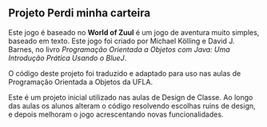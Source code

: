 ## Projeto Perdi minha carteira

Este jogo é baseado no **World of Zuul** é um jogo de aventura muito simples, baseado em texto.
Este jogo foi criado por Michael Kölling e David J. Barnes, no livro *Programação Orientada a Objetos com Java: Uma Introdução Prática Usando o BlueJ*.

O código deste projeto foi traduzido e adaptado para uso nas aulas de Programação Orientada a Objetos da UFLA.

Este é um projeto inicial utilizado nas aulas de Design de Classe.
Ao longo das aulas os alunos alteram o código resolvendo escolhas ruins de design, e depois melhoram o jogo acrescentando novas funcionalidades.
